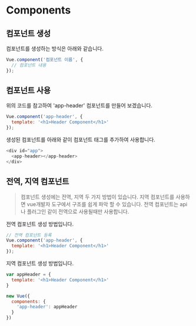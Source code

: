 # Components

## 컴포넌트 생성
컴포넌트를 생성하는 방식은 아래와 같습니다.
```js
Vue.component('컴포넌트 이름', {
  // 컴포넌트 내용
});
```

## 컴포넌트 사용
위의 코드를 참고하여 'app-header' 컴포넌트를 만들어 보겠습니다.
```js
Vue.component('app-header', {
  template: '<h1>Header Component</h1>'
});
```

생성된 컴포넌트를 아래와 같이 컴포넌트 태그를 추가하여 사용합니다.
```js
<div id="app">
  <app-header></app-header>
</div>
```

## 전역, 지역 컴포넌트
> 컴포넌트 생성에는 전역, 지역 두 가지 방법이 있습니다.
> 지역 컴포넌트를 사용하면 vue개발자 도구에서 구조를 쉽게 파악 할 수 있습니다.
> 전역 컴포넌트는 api나 플러그인 같이 전역으로 사용될때만 사용합니다.

전역 컴포넌트 생성 방법입니다.
```js
// 전역 컴포넌트 등록
Vue.component('app-header', {
  template: '<h1>Header Component</h1>'
});
```

지역 컴포넌트 생성 방법입니다.
```js
var appHeader = {
  template: '<h1>Header Component</h1>'
}

new Vue({
  components: {
    'app-header': appHeader
  }
})
```